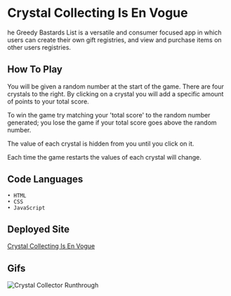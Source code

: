 # Crystal Collecting Is En Vogue

he Greedy Bastards List is a versatile and consumer focused app in which users can create their own gift registries, and view and purchase items on other users registries.

## How To Play

You will be given a random number at the start of the game. There are four crystals to the right. By clicking on a crystal you will add a specific amount of points to your total score.

To win the game try matching your 'total score' to the random number generated; you lose the game if your total score goes above the random number.

The value of each crystal is hidden from you until you click on it.

Each time the game restarts the values of each crystal will change.

## Code Languages

    • HTML
    • CSS
    • JavaScript

## Deployed Site

[Crystal Collecting Is En Vogue](https://arohadobson.github.io/unit-4-game/)

## Gifs

![Crystal Collector Runthrough](https://giphy.com/gifs/pOgQzowqQgTdYIr9m1/html5)
